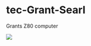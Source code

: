 # tec-Grant-Searl
Grants Z80 computer

![](https://github.com/SteveJustin1963/tec-Grant-Searl/blob/main/grants/searle.gif)
